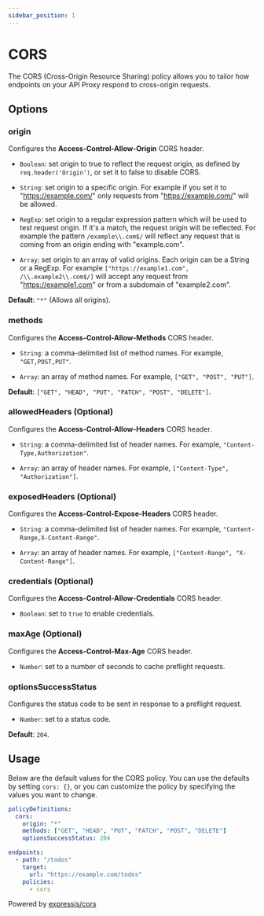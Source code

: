 ```yaml
---
sidebar_position: 1
---
```


# CORS

The CORS (Cross-Origin Resource Sharing) policy allows you to tailor how endpoints on your API Proxy respond to cross-origin requests.

## Options

### origin

Configures the **Access-Control-Allow-Origin** CORS header.

- `Boolean`: set origin to true to reflect the request origin, as defined by `req.header('Origin')`, or set it to false to disable CORS.

- `String`: set origin to a specific origin. For example if you set it to "https://example.com/" only requests from "https://example.com/" will be allowed.

- `RegExp`: set origin to a regular expression pattern which will be used to test request origin. If it's a match, the request origin will be reflected. For example the pattern `/example\\.com$/` will reflect any request that is coming from an origin ending with "example.com".

- `Array`: set origin to an array of valid origins. Each origin can be a String or a RegExp. For example `["https://example1.com", /\\.example2\\.com$/]` will accept any request from "https://example1.com" or from a subdomain of "example2.com".

**Default**: `"*"` (Allows all origins).

### methods

Configures the **Access-Control-Allow-Methods** CORS header.

- `String`: a comma-delimited list of method names. For example, `"GET,POST,PUT"`.

- `Array`: an array of method names. For example, `["GET", "POST", "PUT"]`.

**Default**: `["GET", "HEAD", "PUT", "PATCH", "POST", "DELETE"]`.

### allowedHeaders (Optional)

Configures the **Access-Control-Allow-Headers** CORS header.

- `String`: a comma-delimited list of header names. For example, `"Content-Type,Authorization"`.

- `Array`: an array of header names. For example, `["Content-Type", "Authorization"]`.

### exposedHeaders (Optional)

Configures the **Access-Control-Expose-Headers** CORS header.

- `String`: a comma-delimited list of header names. For example, `"Content-Range,X-Content-Range"`.

- `Array`: an array of header names. For example, `["Content-Range", "X-Content-Range"]`.

### credentials (Optional)

Configures the **Access-Control-Allow-Credentials** CORS header.

- `Boolean`: set to `true` to enable credentials.

### maxAge (Optional)

Configures the **Access-Control-Max-Age** CORS header.

- `Number`: set to a number of seconds to cache preflight requests.

### optionsSuccessStatus

Configures the status code to be sent in response to a preflight request.

- `Number`: set to a status code.

**Default**: `204`.

## Usage

Below are the default values for the CORS policy. You can use the defaults by setting `cors: {}`, or you can customize the policy by specifying the values you want to change.

```yaml title="gateweaver.yml"
policyDefinitions:
  cors:
    origin: "*"
    methods: ["GET", "HEAD", "PUT", "PATCH", "POST", "DELETE"]
    optionsSuccessStatus: 204

endpoints:
  - path: "/todos"
    target:
      url: "https://example.com/todos"
    policies:
      - cors
```

Powered by [expressjs/cors](https://github.com/expressjs/cors)
